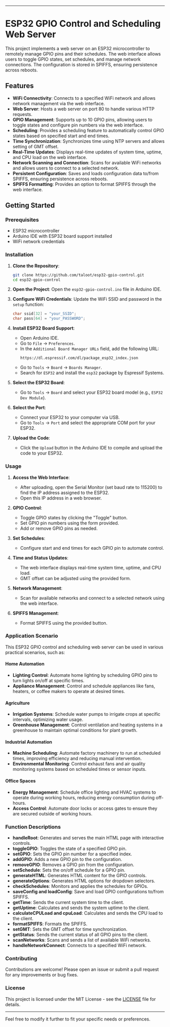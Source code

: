 

---

# ESP32 GPIO Control and Scheduling Web Server

This project implements a web server on an ESP32 microcontroller to remotely manage GPIO pins and their schedules. The web interface allows users to toggle GPIO states, set schedules, and manage network connections. The configuration is stored in SPIFFS, ensuring persistence across reboots.

## Features

- **WiFi Connectivity**: Connects to a specified WiFi network and allows network management via the web interface.
- **Web Server**: Hosts a web server on port 80 to handle various HTTP requests.
- **GPIO Management**: Supports up to 10 GPIO pins, allowing users to toggle states and configure pin numbers via the web interface.
- **Scheduling**: Provides a scheduling feature to automatically control GPIO states based on specified start and end times.
- **Time Synchronization**: Synchronizes time using NTP servers and allows setting of GMT offset.
- **Real-Time Updates**: Displays real-time updates of system time, uptime, and CPU load on the web interface.
- **Network Scanning and Connection**: Scans for available WiFi networks and allows users to connect to a selected network.
- **Persistent Configuration**: Saves and loads configuration data to/from SPIFFS, ensuring persistence across reboots.
- **SPIFFS Formatting**: Provides an option to format SPIFFS through the web interface.

## Getting Started

### Prerequisites

- ESP32 microcontroller
- Arduino IDE with ESP32 board support installed
- WiFi network credentials

### Installation

1. **Clone the Repository**:
   ```sh
   git clone https://github.com/taloot/esp32-gpio-control.git
   cd esp32-gpio-control
   ```

2. **Open the Project**:
   Open the `esp32-gpio-control.ino` file in Arduino IDE.

3. **Configure WiFi Credentials**:
   Update the WiFi SSID and password in the `setup` function:
   ```cpp
   char ssid[32] = "your_SSID";
   char pass[64] = "your_PASSWORD";
   ```

4. **Install ESP32 Board Support**:
   - Open Arduino IDE.
   - Go to `File` -> `Preferences`.
   - In the `Additional Board Manager URLs` field, add the following URL:
     ```
     https://dl.espressif.com/dl/package_esp32_index.json
     ```
   - Go to `Tools` -> `Board` -> `Boards Manager`.
   - Search for `ESP32` and install the `esp32` package by Espressif Systems.

5. **Select the ESP32 Board**:
   - Go to `Tools` -> `Board` and select your ESP32 board model (e.g., `ESP32 Dev Module`).

6. **Select the Port**:
   - Connect your ESP32 to your computer via USB.
   - Go to `Tools` -> `Port` and select the appropriate COM port for your ESP32.

7. **Upload the Code**:
   - Click the `Upload` button in the Arduino IDE to compile and upload the code to your ESP32.

### Usage

1. **Access the Web Interface**:
   - After uploading, open the Serial Monitor (set baud rate to 115200) to find the IP address assigned to the ESP32.
   - Open this IP address in a web browser.

2. **GPIO Control**:
   - Toggle GPIO states by clicking the "Toggle" button.
   - Set GPIO pin numbers using the form provided.
   - Add or remove GPIO pins as needed.

3. **Set Schedules**:
   - Configure start and end times for each GPIO pin to automate control.

4. **Time and Status Updates**:
   - The web interface displays real-time system time, uptime, and CPU load.
   - GMT offset can be adjusted using the provided form.

5. **Network Management**:
   - Scan for available networks and connect to a selected network using the web interface.

6. **SPIFFS Management**:
   - Format SPIFFS using the provided button.

### Application Scenario

This ESP32 GPIO control and scheduling web server can be used in various practical scenarios, such as:

#### Home Automation
- **Lighting Control**: Automate home lighting by scheduling GPIO pins to turn lights on/off at specific times.
- **Appliance Management**: Control and schedule appliances like fans, heaters, or coffee makers to operate at desired times.

#### Agriculture
- **Irrigation Systems**: Schedule water pumps to irrigate crops at specific intervals, optimizing water usage.
- **Greenhouse Management**: Control ventilation and heating systems in a greenhouse to maintain optimal conditions for plant growth.

#### Industrial Automation
- **Machine Scheduling**: Automate factory machinery to run at scheduled times, improving efficiency and reducing manual intervention.
- **Environmental Monitoring**: Control exhaust fans and air quality monitoring systems based on scheduled times or sensor inputs.

#### Office Spaces
- **Energy Management**: Schedule office lighting and HVAC systems to operate during working hours, reducing energy consumption during off-hours.
- **Access Control**: Automate door locks or access gates to ensure they are secured outside of working hours.

### Function Descriptions

- **handleRoot**: Generates and serves the main HTML page with interactive controls.
- **toggleGPIO**: Toggles the state of a specified GPIO pin.
- **setGPIO**: Sets the GPIO pin number for a specified index.
- **addGPIO**: Adds a new GPIO pin to the configuration.
- **removeGPIO**: Removes a GPIO pin from the configuration.
- **setSchedule**: Sets the on/off schedule for a GPIO pin.
- **generateHTML**: Generates HTML content for the GPIO controls.
- **generateOptions**: Generates HTML options for dropdown selectors.
- **checkSchedules**: Monitors and applies the schedules for GPIOs.
- **saveConfig and loadConfig**: Save and load GPIO configurations to/from SPIFFS.
- **getTime**: Sends the current system time to the client.
- **getUptime**: Calculates and sends the system uptime to the client.
- **calculateCPULoad and cpuLoad**: Calculates and sends the CPU load to the client.
- **formatSPIFFS**: Formats the SPIFFS.
- **setGMT**: Sets the GMT offset for time synchronization.
- **getStatus**: Sends the current status of all GPIO pins to the client.
- **scanNetworks**: Scans and sends a list of available WiFi networks.
- **handleNetworkConnect**: Connects to a specified WiFi network.

### Contributing

Contributions are welcome! Please open an issue or submit a pull request for any improvements or bug fixes.

### License

This project is licensed under the MIT License - see the [LICENSE](LICENSE) file for details.

---

Feel free to modify it further to fit your specific needs or preferences.
